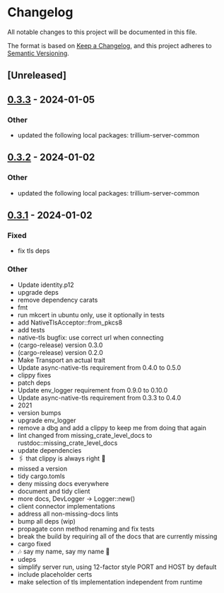 # Changelog
All notable changes to this project will be documented in this file.

The format is based on [Keep a Changelog](https://keepachangelog.com/en/1.0.0/),
and this project adheres to [Semantic Versioning](https://semver.org/spec/v2.0.0.html).

## [Unreleased]

## [0.3.3](https://github.com/trillium-rs/trillium/compare/trillium-native-tls-v0.3.2...trillium-native-tls-v0.3.3) - 2024-01-05

### Other
- updated the following local packages: trillium-server-common

## [0.3.2](https://github.com/trillium-rs/trillium/compare/trillium-native-tls-v0.3.1...trillium-native-tls-v0.3.2) - 2024-01-02

### Other
- updated the following local packages: trillium-server-common

## [0.3.1](https://github.com/trillium-rs/trillium/compare/trillium-native-tls-v0.3.0...trillium-native-tls-v0.3.1) - 2024-01-02

### Fixed
- fix tls deps

### Other
- Update identity.p12
- upgrade deps
- remove dependency carats
- fmt
- run mkcert in ubuntu only, use it optionally in tests
- add NativeTlsAcceptor::from_pkcs8
- add tests
- native-tls bugfix: use correct url when connecting
- (cargo-release) version 0.3.0
- (cargo-release) version 0.2.0
- Make Transport an actual trait
- Update async-native-tls requirement from 0.4.0 to 0.5.0
- clippy fixes
- patch deps
- Update env_logger requirement from 0.9.0 to 0.10.0
- Update async-native-tls requirement from 0.3.3 to 0.4.0
- 2021
- version bumps
- upgrade env_logger
- remove a dbg and add a clippy to keep me from doing that again
- lint changed from missing_crate_level_docs to rustdoc::missing_crate_level_docs
- update dependencies
- 🖇 that clippy is always right 📎
- missed a version
- tidy cargo.tomls
- deny missing docs everywhere
- document and tidy client
- more docs, DevLogger → Logger::new()
- client connector implementations
- address all non-missing-docs lints
- bump all deps (wip)
- propagate conn method renaming and fix tests
- break the build by requiring all of the docs that are currently missing
- cargo fixed
- 🎶 say my name, say my name 🎵
- udeps
- simplify server run, using 12-factor style PORT and HOST by default
- include placeholder certs
- make selection of tls implementation independent from runtime
